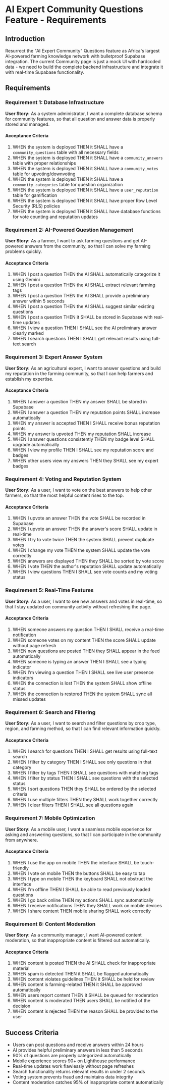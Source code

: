 # AI Expert Community Questions Feature - Requirements

## Introduction

Resurrect the "AI Expert Community" Questions feature as Africa's largest AI-powered farming knowledge network with bulletproof Supabase integration. The current Community page is just a mock UI with hardcoded data - we need to build the complete backend infrastructure and integrate it with real-time Supabase functionality.

## Requirements

### Requirement 1: Database Infrastructure

**User Story:** As a system administrator, I want a complete database schema for community features, so that all question and answer data is properly stored and managed.

#### Acceptance Criteria

1. WHEN the system is deployed THEN it SHALL have a `community_questions` table with all necessary fields
2. WHEN the system is deployed THEN it SHALL have a `community_answers` table with proper relationships
3. WHEN the system is deployed THEN it SHALL have a `community_votes` table for upvoting/downvoting
4. WHEN the system is deployed THEN it SHALL have a `community_categories` table for question organization
5. WHEN the system is deployed THEN it SHALL have a `user_reputation` table for gamification
6. WHEN the system is deployed THEN it SHALL have proper Row Level Security (RLS) policies
7. WHEN the system is deployed THEN it SHALL have database functions for vote counting and reputation updates

### Requirement 2: AI-Powered Question Management

**User Story:** As a farmer, I want to ask farming questions and get AI-powered answers from the community, so that I can solve my farming problems quickly.

#### Acceptance Criteria

1. WHEN I post a question THEN the AI SHALL automatically categorize it using Gemini
2. WHEN I post a question THEN the AI SHALL extract relevant farming tags
3. WHEN I post a question THEN the AI SHALL provide a preliminary answer within 5 seconds
4. WHEN I post a question THEN the AI SHALL suggest similar existing questions
5. WHEN I post a question THEN it SHALL be stored in Supabase with real-time updates
6. WHEN I view a question THEN I SHALL see the AI preliminary answer clearly marked
7. WHEN I search questions THEN I SHALL get relevant results using full-text search

### Requirement 3: Expert Answer System

**User Story:** As an agricultural expert, I want to answer questions and build my reputation in the farming community, so that I can help farmers and establish my expertise.

#### Acceptance Criteria

1. WHEN I answer a question THEN my answer SHALL be stored in Supabase
2. WHEN I answer a question THEN my reputation points SHALL increase automatically
3. WHEN my answer is accepted THEN I SHALL receive bonus reputation points
4. WHEN my answer is upvoted THEN my reputation SHALL increase
5. WHEN I answer questions consistently THEN my badge level SHALL upgrade automatically
6. WHEN I view my profile THEN I SHALL see my reputation score and badges
7. WHEN other users view my answers THEN they SHALL see my expert badges

### Requirement 4: Voting and Reputation System

**User Story:** As a user, I want to vote on the best answers to help other farmers, so that the most helpful content rises to the top.

#### Acceptance Criteria

1. WHEN I upvote an answer THEN the vote SHALL be recorded in Supabase
2. WHEN I upvote an answer THEN the answer's score SHALL update in real-time
3. WHEN I try to vote twice THEN the system SHALL prevent duplicate votes
4. WHEN I change my vote THEN the system SHALL update the vote correctly
5. WHEN answers are displayed THEN they SHALL be sorted by vote score
6. WHEN I vote THEN the author's reputation SHALL update automatically
7. WHEN I view questions THEN I SHALL see vote counts and my voting status

### Requirement 5: Real-Time Features

**User Story:** As a user, I want to see new answers and votes in real-time, so that I stay updated on community activity without refreshing the page.

#### Acceptance Criteria

1. WHEN someone answers my question THEN I SHALL receive a real-time notification
2. WHEN someone votes on my content THEN the score SHALL update without page refresh
3. WHEN new questions are posted THEN they SHALL appear in the feed automatically
4. WHEN someone is typing an answer THEN I SHALL see a typing indicator
5. WHEN I'm viewing a question THEN I SHALL see live user presence indicators
6. WHEN the connection is lost THEN the system SHALL show offline status
7. WHEN the connection is restored THEN the system SHALL sync all missed updates

### Requirement 6: Search and Filtering

**User Story:** As a user, I want to search and filter questions by crop type, region, and farming method, so that I can find relevant information quickly.

#### Acceptance Criteria

1. WHEN I search for questions THEN I SHALL get results using full-text search
2. WHEN I filter by category THEN I SHALL see only questions in that category
3. WHEN I filter by tags THEN I SHALL see questions with matching tags
4. WHEN I filter by status THEN I SHALL see questions with the selected status
5. WHEN I sort questions THEN they SHALL be ordered by the selected criteria
6. WHEN I use multiple filters THEN they SHALL work together correctly
7. WHEN I clear filters THEN I SHALL see all questions again

### Requirement 7: Mobile Optimization

**User Story:** As a mobile user, I want a seamless mobile experience for asking and answering questions, so that I can participate in the community from anywhere.

#### Acceptance Criteria

1. WHEN I use the app on mobile THEN the interface SHALL be touch-friendly
2. WHEN I vote on mobile THEN the buttons SHALL be easy to tap
3. WHEN I type on mobile THEN the keyboard SHALL not obstruct the interface
4. WHEN I'm offline THEN I SHALL be able to read previously loaded questions
5. WHEN I go back online THEN my actions SHALL sync automatically
6. WHEN I receive notifications THEN they SHALL work on mobile devices
7. WHEN I share content THEN mobile sharing SHALL work correctly

### Requirement 8: Content Moderation

**User Story:** As a community manager, I want AI-powered content moderation, so that inappropriate content is filtered out automatically.

#### Acceptance Criteria

1. WHEN content is posted THEN the AI SHALL check for inappropriate material
2. WHEN spam is detected THEN it SHALL be flagged automatically
3. WHEN content violates guidelines THEN it SHALL be held for review
4. WHEN content is farming-related THEN it SHALL be approved automatically
5. WHEN users report content THEN it SHALL be queued for moderation
6. WHEN content is moderated THEN users SHALL be notified of the decision
7. WHEN content is rejected THEN the reason SHALL be provided to the user

## Success Criteria

- Users can post questions and receive answers within 24 hours
- AI provides helpful preliminary answers in less than 5 seconds
- 90% of questions are properly categorized automatically
- Mobile experience scores 90+ on Lighthouse performance
- Real-time updates work flawlessly without page refreshes
- Search functionality returns relevant results in under 2 seconds
- Voting system prevents fraud and maintains data integrity
- Content moderation catches 95% of inappropriate content automatically